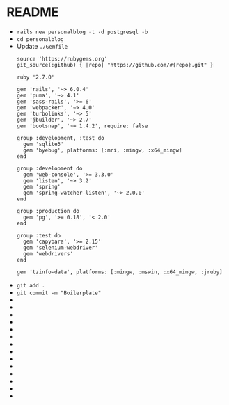 # README

* `rails new personalblog -t -d postgresql -b`
* `cd personalblog`
* Update `./Gemfile`
  ```
  source 'https://rubygems.org'
  git_source(:github) { |repo| "https://github.com/#{repo}.git" }

  ruby '2.7.0'

  gem 'rails', '~> 6.0.4'
  gem 'puma', '~> 4.1'
  gem 'sass-rails', '>= 6'
  gem 'webpacker', '~> 4.0'
  gem 'turbolinks', '~> 5'
  gem 'jbuilder', '~> 2.7'
  gem 'bootsnap', '>= 1.4.2', require: false

  group :development, :test do
    gem 'sqlite3'
    gem 'byebug', platforms: [:mri, :mingw, :x64_mingw]
  end

  group :development do
    gem 'web-console', '>= 3.3.0'
    gem 'listen', '~> 3.2'
    gem 'spring'
    gem 'spring-watcher-listen', '~> 2.0.0'
  end

  group :production do
    gem 'pg', '>= 0.18', '< 2.0'
  end

  group :test do
    gem 'capybara', '>= 2.15'
    gem 'selenium-webdriver'
    gem 'webdrivers'
  end

  gem 'tzinfo-data', platforms: [:mingw, :mswin, :x64_mingw, :jruby]
  ```
* `git add .`
* `git commit -m "Boilerplate"`
* 
* 
* 
* 
* 
* 
* 
* 
* 
* 
* 
* 
* 
* 
